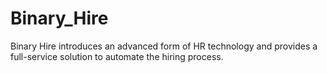 # Binary_Hire
Binary Hire introduces an advanced form of HR technology and provides a full-service solution to automate the hiring process.
